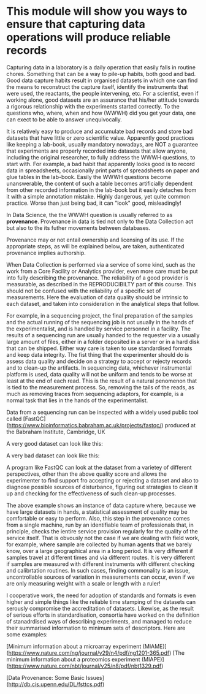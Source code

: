 
This module will show you ways to ensure that capturing data operations will produce reliable records
=====================================================================================================

Capturing data in a laboratory is a daily operation that easily falls in routine chores. Something 
that can be a way to pile-up habits, both good and bad. Good data capture habits result in organised 
datasets in which one can find the means to reconstruct the capture itself, identify the instruments 
that were used, the reactants, the people intervening, etc. For a scientist, even if working alone, 
good datasets are an assurance that his/her attitude towards a rigorous relationship with the experiments 
started correctly. To the questions who, where, when and how (WWWH) did you get your data, one can exect to be 
able to answer unequivocally. 

It is relatively easy to produce and accumulate bad records and store bad datasets that have little 
or zero scientific value. Apparently good practices like keeping a lab-book, usually mandatory nowadays, 
are NOT a guarantee that experiments are properly recorded into datasets that allow anyone, including
the original researcher, to fully address the WWWH questions, to start with. For example, a bad habit 
that apparently looks good is to record data in spreadsheets, occasionally print parts of spreadsheets on 
paper and glue tables in the lab-book. Easily the WWWH questions become unanswerable, the content of such a 
table becomes artificially dependent from other recorded information in the lab-book but it easily detaches 
from it with a simple annotation mistake. Highly dangerous, yet quite common practice. Worse than just 
being bad, it can "look" good, misleadingly!

In Data Science, the the WWWH question is usually referred to as **provenance**. Provenance in data is tied 
not only to the Data Collection act but also to the its futher movements between databases. 

Provenance may or not entail ownership and licensing of its use. If the appropriate steps, as will be explained below, 
are taken, authenticated provenance implies authorship. 

When Data Collection is performed via a service of some kind, such as the work from a Core Facility or Analytics 
provider, even more care must be put into fully describing the provenance. The reliability of a good provider is
measurable, as described in the REPRODUCIBILTY part of this course. This should not be confused with the reliability of 
a specific set of measurements. Here the evaluation of data quality should be intrinsic to each dataset, and taken into 
consideration in the analytical steps that follow.

For example, in a sequencing project, the final preparation of the samples and the actual running of the sequencing 
job is not usually in the hands of the experimentalist, and is handled by service personnel in a facility. The results 
of a sequencing run are usually handed to the requester via a usually large amount of files, either in a folder deposited 
in a server or in a hard disk that can be shipped. Either way care is taken to use standardised formats and keep data 
integrity. The fist thing that the experimenter should do is assess data quality and decide on a strategy to accept or
rejecty records and to clean-up the artifacts. In sequencing data, whichever instrumental platform is used, data quality 
will not be uniform and tends to be worse at least at the end of each read. This is the result of a natural penomenon 
that is tied to the measurement process. So, removing the tails of the reads, as much as removing traces from sequencing 
adaptors, for example, is a normal task that lies in the hands of the experimentalist.

Data from a sequencing run can be inspected with a widely used public tool called [FastQC] 
(https://www.bioinformatics.babraham.ac.uk/projects/fastqc/) produced at the Babraham Institute, Cambridge, UK

A very good dataset can look like this:

A very bad dataset can look like this:

A program like FastQC can look at the dataset from a varietey of different perspectives, other than the above quality score 
and allows the experimenter to find support fro accepting or rejecting a dataset and also to diagnose possible sources of
disturbance, figuring out strategies to clean it up and checking for the effectiveness of such clean-up processes.

The above example shows an instance of data capture where, because we have large datasets in hands, a statistical assessment
of quality may be comfortable or easy to perform. Also, this step in the provenance comes from a single machine, run by
an identifiable team of professionals that, in principle, checks the ientire service provision regularly for the quality
of the service itself. That is obvously not the case if we are dealing with field work, for example, where sample are collected 
by human agents that we barely know, over a large geographical area in a long period. It is very different if samples travel 
at different times and via different routes. It is very different if samples are measured with different instruments with 
different checking and calibrtation routines. In such cases, finding commonality is an issue, uncontrollable sources of variation 
in measurements can occur, even if we are only measuring weight with a scale or length with a ruler!

I cooperative work, the need for adoption of standards and formats is even higher and simple things like the reliable time 
stamping of the datasets can serously compromise the accreditation of datasets. Likewise, as the result of serious efforts in 
standardisation, consortia have worked on the definition of stanadrdised ways of describing experiments, and managed to reduce 
their summarised information to minimum sets of descriptors. Here are some examples:

[Minimum information about a microarray experiment (MIAME)] (https://www.nature.com/ng/journal/v29/n4/pdf/ng1201-365.pdf)
[The minimum information about a proteomics experiment (MIAPE)] (https://www.nature.com/nbt/journal/v25/n8/pdf/nbt1329.pdf)


[Data Provenance: Some Basic Issues] (http://db.cis.upenn.edu/DL/fsttcs.pdf)

